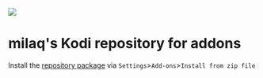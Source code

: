 [![](http://kodi.wiki/images/4/43/Side-by-side-dark-transparent.png)](https://kodi.tv/)

# milaq's Kodi repository for addons

Install the <a href="https://github.com/milaq/kodi_repository_milaq/raw/master/pool/repository.milaq/repository.milaq-1.0.0.zip">repository package</a> via `Settings`>`Add-ons`>`Install from zip file`
